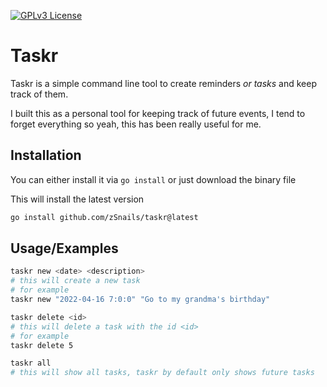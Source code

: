 [![GPLv3 License](https://img.shields.io/badge/License-GPL%20v3-yellow.svg)](https://opensource.org/licenses/)

# Taskr

Taskr is a simple command line tool to create reminders *or tasks* and keep track of them.

I built this as a personal tool for keeping track of future events, I tend to forget everything so yeah, this has been really useful for me.


## Installation

You can either install it via `go install` or just download the binary file

This will install the latest version

```bash
go install github.com/zSnails/taskr@latest
```
    
## Usage/Examples

```bash
taskr new <date> <description>
# this will create a new task
# for example
taskr new "2022-04-16 7:0:0" "Go to my grandma's birthday"

taskr delete <id>
# this will delete a task with the id <id>
# for example
taskr delete 5

taskr all
# this will show all tasks, taskr by default only shows future tasks
```

